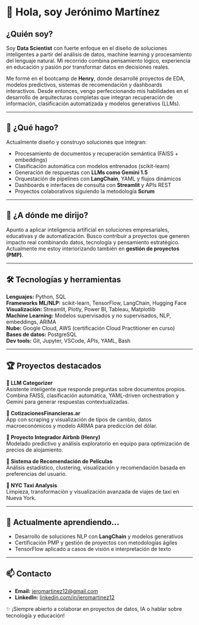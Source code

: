 # 👋 Hola, soy Jerónimo Martínez

## ¿Quién soy?
Soy **Data Scientist** con fuerte enfoque en el diseño de soluciones inteligentes a partir del análisis de datos, machine learning y procesamiento del lenguaje natural. Mi recorrido combina pensamiento lógico, experiencia en educación y pasión por transformar datos en decisiones reales.

Me formé en el bootcamp de **Henry**, donde desarrollé proyectos de EDA, modelos predictivos, sistemas de recomendación y dashboards interactivos. Desde entonces, vengo perfeccionando mis habilidades en el desarrollo de arquitecturas completas que integran recuperación de información, clasificación automatizada y modelos generativos (LLMs).

---

## 🌟 ¿Qué hago?

Actualmente diseño y construyo soluciones que integran:
- Procesamiento de documentos y recuperación semántica (FAISS + embeddings)
- Clasificación automática con modelos entrenados (scikit-learn)
- Generación de respuestas con **LLMs como Gemini 1.5**
- Orquestación de pipelines con **LangChain**, YAML y flujos dinámicos
- Dashboards e interfaces de consulta con **Streamlit** y APIs REST
- Proyectos colaborativos siguiendo la metodología **Scrum**

---

## 🚀 ¿A dónde me dirijo?

Apunto a aplicar inteligencia artificial en soluciones empresariales, educativas y de automatización. Busco contribuir a proyectos que generen impacto real combinando datos, tecnología y pensamiento estratégico. Actualmente me estoy interiorizando también en **gestión de proyectos (PMP)**.

---

## 🛠️ Tecnologías y herramientas

**Lenguajes:** Python, SQL  
**Frameworks ML/NLP:** scikit-learn, TensorFlow, LangChain, Hugging Face  
**Visualización:** Streamlit, Plotly, Power BI, Tableau, Matplotlib  
**Machine Learning:** Modelos supervisados y no supervisados, NLP, embeddings, ARIMA  
**Nube:** Google Cloud, AWS (certificación Cloud Practitioner en curso)  
**Bases de datos:** PostgreSQL  
**Dev tools:** Git, Jupyter, VSCode, APIs, YAML, Bash

---

## 🏆 Proyectos destacados

**🔹 LLM Categorizer**  
Asistente inteligente que responde preguntas sobre documentos propios. Combina FAISS, clasificación automática, YAML-driven orchestration y Gemini para generar respuestas contextualizadas.

**🔹 CotizacionesFinancieras.ar**  
App con scraping y visualización de tipos de cambio, datos macroeconómicos y modelo ARIMA para predicción del dólar.

**🔹 Proyecto Integrador Airbnb (Henry)**  
Modelado predictivo y análisis exploratorio en equipo para optimización de precios de alojamiento.

**🔹 Sistema de Recomendación de Películas**  
Análisis estadístico, clustering, visualización y recomendación basada en preferencias del usuario.

**🔹 NYC Taxi Analysis**  
Limpieza, transformación y visualización avanzada de viajes de taxi en Nueva York.

---

## 🌱 Actualmente aprendiendo...

- Desarrollo de soluciones NLP con **LangChain** y modelos generativos
- Certificación PMP y gestión de proyectos con metodologías ágiles
- TensorFlow aplicado a casos de visión e interpretación de texto

---

## 📫 Contacto

- **Email:** jeromartinez12@gmail.com  
- **LinkedIn:** [linkedin.com/in/jeromartinez12](https://www.linkedin.com/in/jeromartinez12/)  

✨ ¡Siempre abierto a colaborar en proyectos de datos, IA o hablar sobre tecnología y educación!

